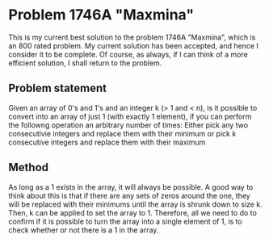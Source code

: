 # Problem 1746A "Maxmina"
This is my current best solution to the problem 1746A "Maxmina", which is an 800 rated problem. My current solution has been accepted, and hence I consider it to be complete. Of course, as always, if I can think of a more efficient solution, I shall return to the problem. 

## Problem statement
Given an array of 0's and 1's and an integer k (> 1 and < n), is it possible to convert into an array of just 1 (with exactly 1 element), if you can perform the followng operation an arbitrary number of times:
Either pick any two consecutivie integers and replace them with their minimum or
pick k consecutive integers and replace them with their maximum

## Method
As long as a 1 exists in the array, it will always be possible. A good way to think about this is that if there are any sets of zeros around the one, they will be replaced with their minimums until the array is shrunk down to size k. Then, k can be applied to set the array to 1. Therefore, all we need to do to confirm if it is possible to turn the array into a single element of 1, is to check whether or not there is a 1 in the array.